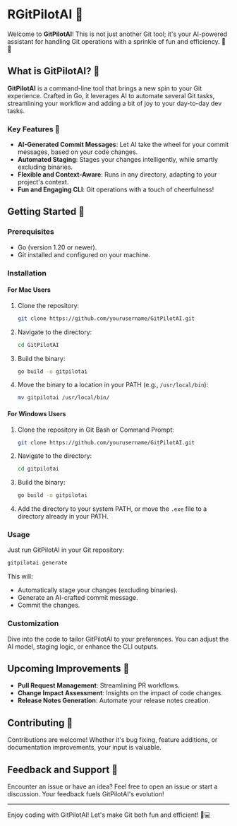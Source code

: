 # RGitPilotAI 🚀

Welcome to **GitPilotAI**! This is not just another Git tool; it's your AI-powered assistant for handling Git operations with a sprinkle of fun and efficiency. 🤖✨

## What is GitPilotAI? 🤔

**GitPilotAI** is a command-line tool that brings a new spin to your Git experience. Crafted in Go, it leverages AI to automate several Git tasks, streamlining your workflow and adding a bit of joy to your day-to-day dev tasks.

### Key Features 🌟

- **AI-Generated Commit Messages**: Let AI take the wheel for your commit messages, based on your code changes.
- **Automated Staging**: Stages your changes intelligently, while smartly excluding binaries.
- **Flexible and Context-Aware**: Runs in any directory, adapting to your project's context.
- **Fun and Engaging CLI**: Git operations with a touch of cheerfulness!

## Getting Started 🚀

### Prerequisites

- Go (version 1.20 or newer).
- Git installed and configured on your machine.

### Installation

#### For Mac Users

1. Clone the repository:

   ```bash
   git clone https://github.com/yourusername/GitPilotAI.git
   ```

2. Navigate to the directory:

   ```bash
   cd GitPilotAI
   ```

3. Build the binary:

   ```bash
   go build -o gitpilotai
   ```

4. Move the binary to a location in your PATH (e.g., `/usr/local/bin`):

   ```bash
   mv gitpilotai /usr/local/bin/
   ```

#### For Windows Users

1. Clone the repository in Git Bash or Command Prompt:

   ```bash
   git clone https://github.com/yourusername/GitPilotAI.git
   ```

2. Navigate to the directory:

   ```bash
   cd gitpilotai
   ```

3. Build the binary:

   ```bash
   go build -o gitpilotai
   ```

4. Add the directory to your system PATH, or move the `.exe` file to a directory already in your PATH.

### Usage

Just run GitPilotAI in your Git repository:

```bash
gitpilotai generate
```

This will:
- Automatically stage your changes (excluding binaries).
- Generate an AI-crafted commit message.
- Commit the changes.

### Customization

Dive into the code to tailor GitPilotAI to your preferences. You can adjust the AI model, staging logic, or enhance the CLI outputs.

## Upcoming Improvements 🚧

- **Pull Request Management**: Streamlining PR workflows.
- **Change Impact Assessment**: Insights on the impact of code changes.
- **Release Notes Generation**: Automate your release notes creation.

## Contributing 🤝

Contributions are welcome! Whether it's bug fixing, feature additions, or documentation improvements, your input is valuable.

## Feedback and Support 📢

Encounter an issue or have an idea? Feel free to open an issue or start a discussion. Your feedback fuels GitPilotAI's evolution!

---

Enjoy coding with GitPilotAI! Let's make Git both fun and efficient! 🎉💻